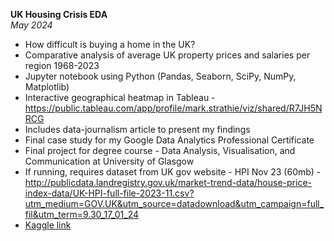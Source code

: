 **UK Housing Crisis EDA**  
*May 2024*
- How difficult is buying a home in the UK?
- Comparative analysis of average UK property prices and salaries per region 1968-2023
- Jupyter notebook using Python (Pandas, Seaborn, SciPy, NumPy, Matplotlib)
- Interactive geographical heatmap in Tableau - https://public.tableau.com/app/profile/mark.strathie/viz/shared/R7JH5NRCG
- Includes data-journalism article to present my findings
- Final case study for my Google Data Analytics Professional Certificate
- Final project for degree course - Data Analysis, Visualisation, and Communication at University of Glasgow
- If running, requires dataset from UK gov website - HPI Nov 23 (60mb) - http://publicdata.landregistry.gov.uk/market-trend-data/house-price-index-data/UK-HPI-full-file-2023-11.csv?utm_medium=GOV.UK&utm_source=datadownload&utm_campaign=full_fil&utm_term=9.30_17_01_24
- [Kaggle link](https://www.kaggle.com/code/markstrathie/uk-housing-crisis-eda)
